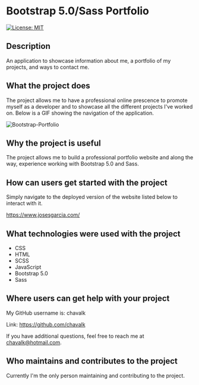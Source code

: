 # Bootstrap 5.0/Sass Portfolio

[![License: MIT](https://img.shields.io/badge/License-MIT-yellow.svg)](https://opensource.org/licenses/MIT)

## Description

An application to showcase information about me, a portfolio of my projects, and ways to contact me.

## What the project does

The project allows me to have a professional online prescence to promote myself as a developer and to showcase all the different projects I've worked on. Below is a GIF showing the navigation of the application.

![Bootstrap-Portfolio](images/bootstrap-sass-portfolio.gif)

## Why the project is useful

The project allows me to build a professional portfolio website and along the way, experience working with Bootstrap 5.0 and Sass.

## How can users get started with the project

Simply navigate to the deployed version of the website listed below to interact with it.

https://www.josesgarcia.com/

## What technologies were used with the project

* CSS
* HTML
* SCSS
* JavaScript
* Bootstrap 5.0
* Sass

## Where users can get help with your project

My GitHub username is: chavalk

Link: https://github.com/chavalk

If you have additional questions, feel free to reach me at chavalk@hotmail.com.

## Who maintains and contributes to the project

Currently I'm the only person maintaining and contributing to the project.